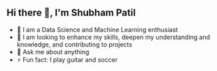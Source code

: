 ## Hi there 👋, I'm Shubham Patil

- 🔭 I am a Data Science and Machine Learning enthusiast
- 👯 I am looking to enhance my skills, deepen my understanding and knowledge, and contributing to projects
- 💬 Ask me about anything
- ⚡ Fun fact: I play guitar and soccer
<!--
**ShubhLP/ShubhLP** is a ✨ _special_ ✨ repository because its `README.md` (this file) appears on your GitHub profile.

Here are some ideas to get you started:

- 🔭 I’m currently working on ...
- 🌱 I’m currently learning ...
- 👯 I’m looking to collaborate on ...
- 🤔 I’m looking for help with ...
- 💬 Ask me about ...
- 📫 How to reach me: ...
- 😄 Pronouns: ...
- ⚡ Fun fact: ...
-->
